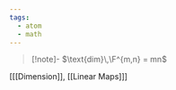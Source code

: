 ```yaml
---
tags:
  - atom
  - math
---
```

> [!note]- $\text{dim}\,\F^{m,n} = mn$

\[[[Dimension]], [[Linear Maps]]\]